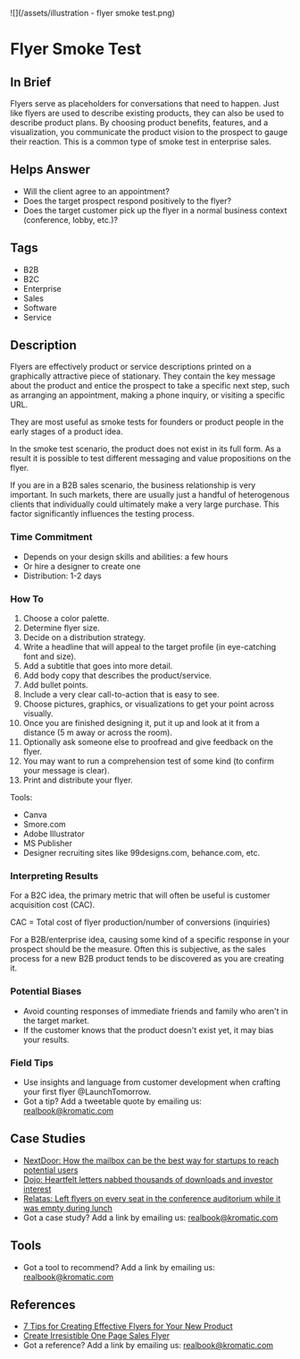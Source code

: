 ![](/assets/illustration - flyer smoke test.png)

# Flyer Smoke Test

## In Brief

Flyers serve as placeholders for conversations that need to happen. Just like flyers are used to describe existing products, they can also be used to describe product plans. By choosing product benefits, features, and a visualization, you communicate the product vision to the prospect to gauge their reaction. This is a common type of smoke test in enterprise sales.

## Helps Answer

* Will the client agree to an appointment? 
* Does the target prospect respond positively to the flyer?
* Does the target customer pick up the flyer in a normal business context \(conference, lobby, etc.\)?

## Tags

* B2B
* B2C
* Enterprise
* Sales
* Software
* Service

## Description

Flyers are effectively product or service descriptions printed on a graphically attractive piece of stationary. They contain the key message about the product and entice the prospect to take a specific next step, such as arranging an appointment, making a phone inquiry, or visiting a specific URL.

They are most useful as smoke tests for founders or product people in the early stages of a product idea.

In the smoke test scenario, the product does not exist in its full form. As a result it is possible to test different messaging and value propositions on the flyer.

If you are in a B2B sales scenario, the business relationship is very important. In such markets, there are usually just a handful of heterogenous clients that individually could ultimately make a very large purchase. This factor significantly influences the testing process.

### Time Commitment

* Depends on your design skills and abilities: a few hours
* Or hire a designer to create one
* Distribution: 1-2 days

### How To

1. Choose a color palette.
2. Determine flyer size.
3. Decide on a distribution strategy.
4. Write a headline that will appeal to the target profile \(in eye-catching font and size\).
5. Add a subtitle that goes into more detail.
6. Add body copy that describes the product/service.
7. Add bullet points.
8. Include a very clear call-to-action that is easy to see.
9. Choose pictures, graphics, or visualizations to get your point across visually.
10. Once you are finished designing it, put it up and look at it from a distance \(5 m away or across the room\).
11. Optionally ask someone else to proofread and give feedback on the flyer.
12. You may want to run a comprehension test of some kind \(to confirm your message is clear\).
13. Print and distribute your flyer.

Tools:

* Canva
* Smore.com
* Adobe Illustrator
* MS Publisher
* Designer recruiting sites like 99designs.com, behance.com, etc.

### Interpreting Results

For a B2C idea, the primary metric that will often be useful is customer acquisition cost \(CAC\).

CAC = Total cost of flyer production/number of conversions \(inquiries\)

For a B2B/enterprise idea, causing some kind of a specific response in your prospect should be the measure. Often this is subjective, as the sales process for a new B2B product tends to be discovered as you are creating it.

### Potential Biases

* Avoid counting responses of immediate friends and family who aren't in the target market.
* If the customer knows that the product doesn't exist yet, it may bias your results.

### Field Tips

* Use insights and language from customer development when crafting your first flyer @LaunchTomorrow.
* Got a tip? Add a tweetable quote by emailing us: [realbook@kromatic.com](mailto:realbook@kromatic.com)

## Case Studies

* [NextDoor: How the mailbox can be the best way for startups to reach potential users](http://www.inc.com/alex-moazed/how-the-mailbox-can-be-the-best-way-for-startups-to-reach-potential-users.html)
* [Dojo: Heartfelt letters nabbed thousands of downloads and investor interest](http://observer.com/2014/09/forget-pr-emails-app-used-heartfelt-letters-nabbed-thousands-of-downloads-and-investor-interest/)
* [Relatas: Left flyers on every seat in the conference auditorium while it was empty during lunch](https://yourstory.com/2016/10/startup-marketing-watch-out/)
* Got a case study? Add a link by emailing us: [realbook@kromatic.com](mailto:realbook@kromatic.com) 

## Tools

* Got a tool to recommend? Add a link by emailing us: [realbook@kromatic.com](mailto:realbook@kromatic.com)

## References

* [7 Tips for Creating Effective Flyers for Your New Product](http://jodycalkins.com/7-tips-for-creating-effective-flyers-for-your-new-product/)
* [Create Irresistible One Page Sales Flyer](https://www.linkedin.com/pulse/create-irresistible-one-page-sales-flyer-dave-palmer)
* Got a reference? Add a link by emailing us: [realbook@kromatic.com](realbook@kromatic.com)



